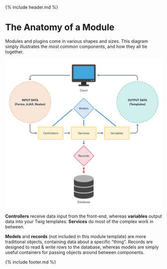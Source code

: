 {% include header.md %}

# The Anatomy of a Module

Modules and plugins come in various shapes and sizes. This diagram simply illustrates the _most common_ components, and how they all tie together.

![](https://raw.githubusercontent.com/doublesecretagency/craft-businesslogic/master/businesslogic/resources/img/diagram.png)

**Controllers** receive data input from the front-end, whereas **variables** output data into your Twig templates. **Services** do most of the complex work in between.

**Models** and **records** (not included in this module template) are more traditional objects, containing data about a specific "thing". Records are designed to read & write rows to the database, whereas models are simply useful containers for passing objects around between components.

{% include footer.md %}
